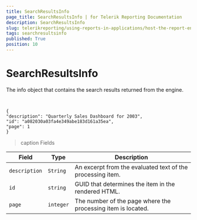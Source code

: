 ```yaml
---
title: SearchResultsInfo
page_title: SearchResultsInfo | for Telerik Reporting Documentation
description: SearchResultsInfo
slug: telerikreporting/using-reports-in-applications/host-the-report-engine-remotely/telerik-reporting-rest-services/rest-api-reference/json-entities/searchresultsinfo
tags: searchresultsinfo
published: True
position: 10
---
```


# SearchResultsInfo



The info object that contains the search results returned from the engine.       

## 

	
````Example

{
"description": "Quarterly Sales Dashboard for 2003",
"id": "a082030a03fa4e349abe183d161a35ea",
"page": 1
}
````





>caption Fields

| Field | Type | Description |
| ------ | ------ | ------ |
|`description`|`String`|An excerpt from the evaluated text of the processing item.|
|`id`|`string`|GUID that determines the item in the rendered HTML.|
|`page`|`integer`|The number of the page where the processing item is located.|



